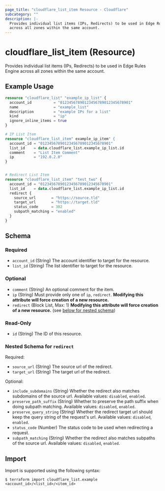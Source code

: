 ```yaml
---
page_title: "cloudflare_list_item Resource - Cloudflare"
subcategory: ""
description: |-
  Provides individual list items (IPs, Redirects) to be used in Edge Rules Engine
  across all zones within the same account.
---
```


# cloudflare_list_item (Resource)

Provides individual list items (IPs, Redirects) to be used in Edge Rules Engine
across all zones within the same account.

## Example Usage

```terraform
resource "cloudflare_list" "example_ip_list" {
  account_id          = "01234567890123456789012345678901"
  name                = "example_list"
  description         = "example IPs for a list"
  kind                = "ip"
  ignore_inline_items = true
}

# IP List Item
resource "cloudflare_list_item" example_ip_item" {
  account_id = "01234567890123456789012345678901"
  list_id    = data.cloudflare_list.example_ip_list.id
  comment    = "List Item Comment"
  ip         = "192.0.2.0"
}


# Redirect List Item
resource "cloudflare_list_item" "test_two" {
  account_id = "01234567890123456789012345678901"
  list_id    = data.cloudflare_list.example_ip_list.id
  redirect {
    source_url       = "https://source.tld"
    target_url       = "https://target.tld"
    status_code      = 302
    subpath_matching = "enabled"
  }
}
```
<!-- schema generated by tfplugindocs -->
## Schema

### Required

- `account_id` (String) The account identifier to target for the resource.
- `list_id` (String) The list identifier to target for the resource.

### Optional

- `comment` (String) An optional comment for the item.
- `ip` (String) Must provide only one of `ip`, `redirect`. **Modifying this attribute will force creation of a new resource.**
- `redirect` (Block List, Max: 1) **Modifying this attribute will force creation of a new resource.** (see [below for nested schema](#nestedblock--redirect))

### Read-Only

- `id` (String) The ID of this resource.

<a id="nestedblock--redirect"></a>
### Nested Schema for `redirect`

Required:

- `source_url` (String) The source url of the redirect.
- `target_url` (String) The target url of the redirect.

Optional:

- `include_subdomains` (String) Whether the redirect also matches subdomains of the source url. Available values: `disabled`, `enabled`.
- `preserve_path_suffix` (String) Whether to preserve the path suffix when doing subpath matching. Available values: `disabled`, `enabled`.
- `preserve_query_string` (String) Whether the redirect target url should keep the query string of the request's url. Available values: `disabled`, `enabled`.
- `status_code` (Number) The status code to be used when redirecting a request.
- `subpath_matching` (String) Whether the redirect also matches subpaths of the source url. Available values: `disabled`, `enabled`.

## Import

Import is supported using the following syntax:

```shell
$ terraform import cloudflare_list.example <account_id>/<list_id>/<item_id>
```
